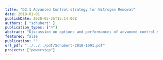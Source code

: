 ```yaml
---
title: "D2.1 Advanced Control strategy for Nitrogen Removal"
date: 2018-01-01
publishDate: 2020-05-25T15:14:06Z
authors: [ "schubert" ]
publication_types: ["4"]
abstract: "Discussion on options and performances of advanced control sys-tems for biological nitrogen removal after advanced primary treatment. The process control options are described in details as well as process performance in the demo site was quantified in-cluding transition strategy from conventional scheme to process with the advanced carbon extraction."
featured: false
publication: ""
url_pdf: "../../../pdf/Schubert-2018-1091.pdf"
projects: ["powerstep"]
---
```


